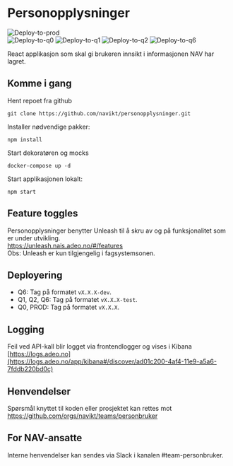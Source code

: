 # Personopplysninger

![Deploy-to-prod](https://github.com/navikt/personopplysninger/workflows/Deploy-to-prod/badge.svg) <br>
![Deploy-to-q0](https://github.com/navikt/personopplysninger/workflows/Deploy-to-q0/badge.svg)
![Deploy-to-q1](https://github.com/navikt/personopplysninger/workflows/Deploy-to-q1/badge.svg)
![Deploy-to-q2](https://github.com/navikt/personopplysninger/workflows/Deploy-to-q2/badge.svg)
![Deploy-to-q6](https://github.com/navikt/personopplysninger/workflows/Deploy-to-q6/badge.svg)

React applikasjon som skal gi brukeren innsikt i informasjonen NAV har lagret.

## Komme i gang

Hent repoet fra github

```
git clone https://github.com/navikt/personopplysninger.git
```

Installer nødvendige pakker:

```
npm install
```

Start dekoratøren og mocks

```
docker-compose up -d
```

Start applikasjonen lokalt:

```
npm start
```

## Feature toggles

Personopplysninger benytter Unleash til å skru av og på funksjonalitet som er under utvikling.<br>
https://unleash.nais.adeo.no/#/features<br>
Obs: Unleash er kun tilgjengelig i fagsystemsonen.

## Deployering

- Q6: Tag på formatet `vX.X.X-dev`.
- Q1, Q2, Q6: Tag på formatet `vX.X.X-test`.
- Q0, PROD: Tag på formatet `vX.X.X`.

## Logging

Feil ved API-kall blir logget via frontendlogger og vises i Kibana<br>
[https://logs.adeo.no](https://logs.adeo.no/app/kibana#/discover/ad01c200-4af4-11e9-a5a6-7fddb220bd0c)

## Henvendelser

Spørsmål knyttet til koden eller prosjektet kan rettes mot https://github.com/orgs/navikt/teams/personbruker

## For NAV-ansatte

Interne henvendelser kan sendes via Slack i kanalen #team-personbruker.
